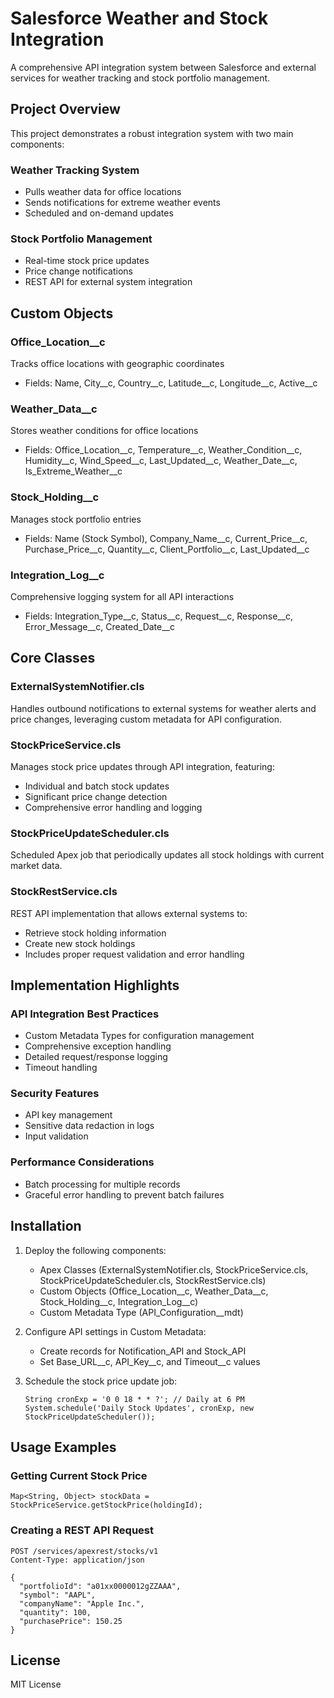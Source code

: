 # Salesforce Weather and Stock Integration

A comprehensive API integration system between Salesforce and external services for weather tracking and stock portfolio management.

## Project Overview

This project demonstrates a robust integration system with two main components:

### Weather Tracking System
- Pulls weather data for office locations
- Sends notifications for extreme weather events
- Scheduled and on-demand updates

### Stock Portfolio Management
- Real-time stock price updates
- Price change notifications
- REST API for external system integration

## Custom Objects

### Office_Location__c
Tracks office locations with geographic coordinates
- Fields: Name, City__c, Country__c, Latitude__c, Longitude__c, Active__c

### Weather_Data__c
Stores weather conditions for office locations
- Fields: Office_Location__c, Temperature__c, Weather_Condition__c, Humidity__c, Wind_Speed__c, Last_Updated__c, Weather_Date__c, Is_Extreme_Weather__c

### Stock_Holding__c
Manages stock portfolio entries
- Fields: Name (Stock Symbol), Company_Name__c, Current_Price__c, Purchase_Price__c, Quantity__c, Client_Portfolio__c, Last_Updated__c

### Integration_Log__c
Comprehensive logging system for all API interactions
- Fields: Integration_Type__c, Status__c, Request__c, Response__c, Error_Message__c, Created_Date__c

## Core Classes

### ExternalSystemNotifier.cls
Handles outbound notifications to external systems for weather alerts and price changes, leveraging custom metadata for API configuration.

### StockPriceService.cls
Manages stock price updates through API integration, featuring:
- Individual and batch stock updates
- Significant price change detection
- Comprehensive error handling and logging

### StockPriceUpdateScheduler.cls
Scheduled Apex job that periodically updates all stock holdings with current market data.

### StockRestService.cls
REST API implementation that allows external systems to:
- Retrieve stock holding information
- Create new stock holdings
- Includes proper request validation and error handling

## Implementation Highlights

### API Integration Best Practices
- Custom Metadata Types for configuration management
- Comprehensive exception handling
- Detailed request/response logging
- Timeout handling

### Security Features
- API key management
- Sensitive data redaction in logs
- Input validation

### Performance Considerations
- Batch processing for multiple records
- Graceful error handling to prevent batch failures

## Installation

1. Deploy the following components:
   - Apex Classes (ExternalSystemNotifier.cls, StockPriceService.cls, StockPriceUpdateScheduler.cls, StockRestService.cls)
   - Custom Objects (Office_Location__c, Weather_Data__c, Stock_Holding__c, Integration_Log__c)
   - Custom Metadata Type (API_Configuration__mdt)

2. Configure API settings in Custom Metadata:
   - Create records for Notification_API and Stock_API
   - Set Base_URL__c, API_Key__c, and Timeout__c values

3. Schedule the stock price update job:
   ```apex
   String cronExp = '0 0 18 * * ?'; // Daily at 6 PM
   System.schedule('Daily Stock Updates', cronExp, new StockPriceUpdateScheduler());
   ```

## Usage Examples

### Getting Current Stock Price
```apex
Map<String, Object> stockData = StockPriceService.getStockPrice(holdingId);
```

### Creating a REST API Request
```http
POST /services/apexrest/stocks/v1
Content-Type: application/json

{
  "portfolioId": "a01xx0000012gZZAAA",
  "symbol": "AAPL",
  "companyName": "Apple Inc.",
  "quantity": 100,
  "purchasePrice": 150.25
}
```

## License

MIT License